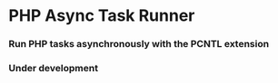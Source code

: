 # PHP Async Task Runner

### Run PHP tasks asynchronously with the PCNTL extension

### Under development